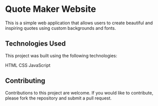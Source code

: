 # Quote Maker Website
This is a simple web application that allows users to create beautiful and inspiring quotes using custom backgrounds and fonts.

## Technologies Used
This project was built using the following technologies:

HTML
CSS
JavaScript

## Contributing
Contributions to this project are welcome. If you would like to contribute, please fork the repository and submit a pull request.

